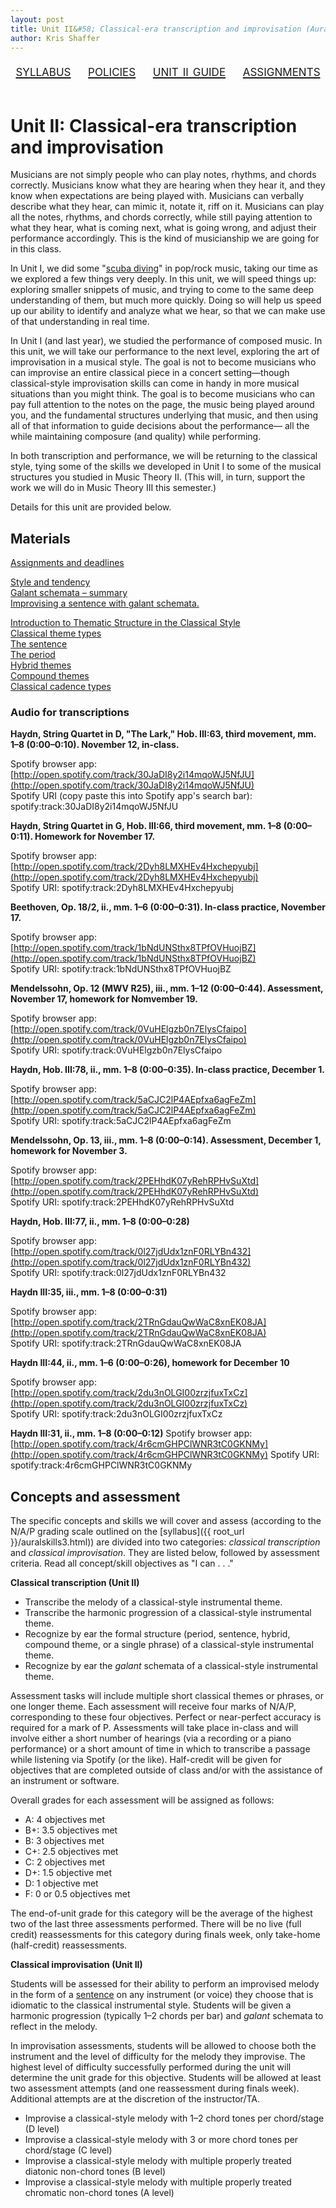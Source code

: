 ```yaml
---
layout: post
title: Unit II&#58; Classical-era transcription and improvisation (Aural Skills III)
author: Kris Shaffer
---
```


<div style="text-align: center; font-size: 1.75em; font-variant: small-caps"><a href="./auralskills3.html">syllabus</a>&nbsp;&nbsp;&nbsp;&nbsp;<a href="./policies.html">policies</a>&nbsp;&nbsp;&nbsp;&nbsp;<a href="./as3-unit2.html">unit ii guide</a>&nbsp;&nbsp;&nbsp;&nbsp;<a href="./as3-assign.html">assignments</a></div><br/>

# Unit II: Classical-era transcription and improvisation #

Musicians are not simply people who can play notes, rhythms, and chords correctly. Musicians know what they are hearing when they hear it, and they know when expectations are being played with. Musicians can verbally describe what they hear, can mimic it, notate it, riff on it. Musicians can play all the notes, rhythms, and chords correctly, while still paying attention to what they hear, what is coming next, what is going wrong, and adjust their performance accordingly. This is the kind of musicianship we are going for in this class.

In Unit I, we did some "[scuba diving](http://www.flipcamp.org/engagingstudents2/essays/alegant.html)" in pop/rock music, taking our time as we explored a few things very deeply. In this unit, we will speed things up: exploring smaller snippets of music, and trying to come to the same deep understanding of them, but much more quickly. Doing so will help us speed up our ability to identify and analyze what we hear, so that we can make use of that understanding in real time. 

In Unit I (and last year), we studied the performance of composed music. In this unit, we will take our performance to the next level, exploring the art of improvisation in a musical style. The goal is not to become musicians who can improvise an entire classical piece in a concert setting—though classical-style improvisation skills can come in handy in more musical situations than you might think. The goal is to become musicians who can pay full attention to the notes on the page, the music being played around you, and the fundamental structures underlying that music, and then using all of that information to guide decisions about the performance— all the while maintaining composure (and quality) while performing.

In both transcription and performance, we will be returning to the classical style, tying some of the skills we developed in Unit I to some of the musical structures you studied in Music Theory II. (This will, in turn, support the work we will do in Music Theory III this semester.)

Details for this unit are provided below.

## Materials ##

[Assignments and deadlines](as3-assign.html)

[Style and tendency](http://openmusictheory.com/tendency.html)  
[Galant schemata – summary](http://openmusictheory.com/schemataSummary.html)  
[Improvising a sentence with galant schemata.](http://openmusictheory.com/schemata-improv.html)  

[Introduction to Thematic Structure in the Classical Style](http://openmusictheory.com/thematicStructureInTheClassicalStyle.html)  
[Classical theme types](http://openmusictheory.com/classicalThemes.html)  
[The sentence](http://openmusictheory.com/sentence.html)  
[The period](http://openmusictheory.com/period.html)  
[Hybrid themes](http://openmusictheory.com/hybridThemes.html)  
[Compound themes](http://openmusictheory.com/compoundThemes.html)  
[Classical cadence types](http://openmusictheory.com/cadenceTypes.html)  


### Audio for transcriptions

**Haydn, String Quartet in D, "The Lark," Hob. III:63, third movement, mm. 1–8 (0:00–0:10). November 12, in-class.**

Spotify browser app: [http://open.spotify.com/track/30JaDI8y2i14mqoWJ5NfJU](http://open.spotify.com/track/30JaDI8y2i14mqoWJ5NfJU)  
Spotify URI (copy paste this into Spotify app's search bar): spotify:track:30JaDI8y2i14mqoWJ5NfJU

**Haydn, String Quartet in G, Hob. III:66, third movement, mm. 1–8 (0:00–0:11). Homework for November 17.**

Spotify browser app: [http://open.spotify.com/track/2Dyh8LMXHEv4Hxchepyubj](http://open.spotify.com/track/2Dyh8LMXHEv4Hxchepyubj)  
Spotify URI: spotify:track:2Dyh8LMXHEv4Hxchepyubj

**Beethoven, Op. 18/2, ii., mm. 1–6 (0:00–0:31). In-class practice, November 17.**

Spotify browser app: [http://open.spotify.com/track/1bNdUNSthx8TPfOVHuojBZ](http://open.spotify.com/track/1bNdUNSthx8TPfOVHuojBZ)  
Spotify URI: spotify:track:1bNdUNSthx8TPfOVHuojBZ

**Mendelssohn, Op. 12 (MWV R25), iii., mm. 1–12 (0:00–0:44). Assessment, November 17, homework for Nomvember 19.**

Spotify browser app: [http://open.spotify.com/track/0VuHElgzb0n7ElysCfaipo](http://open.spotify.com/track/0VuHElgzb0n7ElysCfaipo)  
Spotify URI: spotify:track:0VuHElgzb0n7ElysCfaipo

**Haydn, Hob. III:78, ii., mm. 1–8 (0:00–0:35). In-class practice, December 1.**

Spotify browser app: [http://open.spotify.com/track/5aCJC2lP4AEpfxa6agFeZm](http://open.spotify.com/track/5aCJC2lP4AEpfxa6agFeZm)  
Spotify URI: spotify:track:5aCJC2lP4AEpfxa6agFeZm

**Mendelssohn, Op. 13, iii., mm. 1–8 (0:00–0:14). Assessment, December 1, homework for November 3.**

Spotify browser app: [http://open.spotify.com/track/2PEHhdK07yRehRPHvSuXtd](http://open.spotify.com/track/2PEHhdK07yRehRPHvSuXtd)  
Spotify URI: spotify:track:2PEHhdK07yRehRPHvSuXtd

**Haydn, Hob. III:77, ii., mm. 1–8 (0:00–0:28)**

Spotify browser app: [http://open.spotify.com/track/0l27jdUdx1znF0RLYBn432](http://open.spotify.com/track/0l27jdUdx1znF0RLYBn432)  
Spotify URI: spotify:track:0l27jdUdx1znF0RLYBn432

**Haydn III:35, iii., mm. 1–8 (0:00–0:31)**

Spotify browser app: [http://open.spotify.com/track/2TRnGdauQwWaC8xnEK08JA](http://open.spotify.com/track/2TRnGdauQwWaC8xnEK08JA)  
Spotify URI: spotify:track:2TRnGdauQwWaC8xnEK08JA

**Haydn III:44, ii., mm. 1–6 (0:00–0:26), homework for December 10**

Spotify browser app: [http://open.spotify.com/track/2du3nOLGI00zrzjfuxTxCz](http://open.spotify.com/track/2du3nOLGI00zrzjfuxTxCz)  
Spotify URI: spotify:track:2du3nOLGI00zrzjfuxTxCz

**Haydn III:31, ii., mm. 1–8 (0:00–0:12)**
Spotify browser app: [http://open.spotify.com/track/4r6cmGHPClWNR3tC0GKNMy](http://open.spotify.com/track/4r6cmGHPClWNR3tC0GKNMy)
Spotify URI: spotify:track:4r6cmGHPClWNR3tC0GKNMy


## Concepts and assessment ##

The specific concepts and skills we will cover and assess (according to the N/A/P grading scale outlined on the [syllabus]({{ root_url }}/auralskills3.html)) are divided into two categories: *classical transcription* and *classical improvisation*. They are listed below, followed by assessment criteria. Read all concept/skill objectives as "I can . . ."

**Classical transcription (Unit II)**

- Transcribe the melody of a classical-style instrumental theme.  
- Transcribe the harmonic progression of a classical-style instrumental theme.  
- Recognize by ear the formal structure (period, sentence, hybrid, compound theme, or a single phrase) of a classical-style instrumental theme.  
- Recognize by ear the *galant* schemata of a classical-style instrumental theme.  

Assessment tasks will include multiple short classical themes or phrases, or one longer theme. Each assessment will receive four marks of N/A/P, corresponding to these four objectives. Perfect or near-perfect accuracy is required for a mark of P. Assessments will take place in-class and will involve either a short number of hearings (via a recording or a piano performance) or a short amount of time in which to transcribe a passage while listening via Spotify (or the like). Half-credit will be given for objectives that are completed outside of class and/or with the assistance of an instrument or software.

Overall grades for each assessment will be assigned as follows:

- A: 4 objectives met  
- B+: 3.5 objectives met  
- B: 3 objectives met  
- C+: 2.5 objectives met  
- C: 2 objectives met  
- D+: 1.5 objective met  
- D: 1 objective met  
- F: 0 or 0.5 objectives met

The end-of-unit grade for this category will be the average of the highest two of the last three assessments performed. There will be no live (full credit) reassessments for this category during finals week, only take-home (half-credit) reassessments.

**Classical improvisation (Unit II)**

Students will be assessed for their ability to perform an improvised melody in the form of a [sentence](http://openmusictheory.com/sentence.html) on any instrument (or voice) they choose that is idiomatic to the classical instrumental style. Students will be given a harmonic progression (typically 1–2 chords per bar) and *galant* schemata to reflect in the melody.

In improvisation assessments, students will be allowed to choose both the instrument and the level of difficulty for the melody they improvise. The highest level of difficulty successfully performed during the unit will determine the unit grade for this objective. Students will be allowed at least two assessment attempts (and one reassessment during finals week). Additional attempts are at the discretion of the instructor/TA.

- Improvise a classical-style melody with 1–2 chord tones per chord/stage (D level)  
- Improvise a classical-style melody with 3 or more chord tones per chord/stage (C level)  
- Improvise a classical-style melody with multiple properly treated diatonic non-chord tones (B level)  
- Improvise a classical-style melody with multiple properly treated chromatic non-chord tones (A level)

